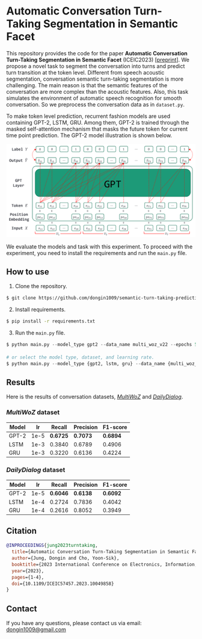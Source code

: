 # Automatic Conversation Turn-Taking Segmentation in Semantic Facet
This repository provides the code for the paper **Automatic Conversation Turn-Taking Segmentation in Semantic Facet** (ICEIC2023) [[preprint](https://nbviewer.jupyter.org/github/dongin1009/semantic_turn_taking_segmentation/blob/main/Automatic_Conversation_Turn_Taking_Segmentation_in_Semantic_Facet.pdf)]. We propose a novel task to segment the conversation into turns and predict turn transition at the token level. Different from speech acoustic segmentation, conversation semantic turn-taking segmentation is more challenging. The main reason is that the semantic features of the conversation are more complex than the acoustic features. Also, this task simulates the environment of automatic speech recognition for smooth conversation. So we preprocess the conversation data as in `dataset.py`.
 
To make token level prediction, recurrent fashion models are used containing GPT-2, LSTM, GRU. Among them, GPT-2 is trained through the masked self-attention mechanism that masks the future token for current time point prediction. The GPT-2 model illustration is shown below.

![Model Architecture](./img/model_architecture.png)

We evaluate the models and task with this experiment. To proceed with the experiment, you need to install the requirements and run the `main.py` file.

## How to use
1. Clone the repository.
```bash
$ git clone https://github.com/dongin1009/semantic-turn-taking-prediction
```

2. Install requirements.
```bash
$ pip install -r requirements.txt
```

3. Run the `main.py` file.
```python
$ python main.py --model_type gpt2 --data_name multi_woz_v22 --epochs 500 --batch_size 16 --lr 1e-5 --patience 5

# or select the model type, dataset, and learning rate.
$ python main.py --model_type {gpt2, lstm, gru} --data_name {multi_woz_v22, daily_dialog} --epochs 500 --batch_size 16 --lr {1e-3, 1e-4, 1e-5} --patience 5
```

## Results
Here is the results of conversation datasets, [*MultiWoZ*](https://huggingface.co/datasets/multi_woz_v22) and [*DailyDialog*](https://huggingface.co/datasets/daily_dialog).
### *MultiWoZ* dataset

|     Model     |      lr       |    Recall     |   Precision   |   F1-score    |
| ------------- | ------------- | ------------- | ------------- | ------------- |
|     GPT-2     |     1e-5      |  **0.6725**   |  **0.7073**   |  **0.6894**   |
|     LSTM      |     1e-3      |    0.3840     |    0.6789     |    0.4906     |
|     GRU       |     1e-3      |    0.3220     |    0.6136     |    0.4224     |


### *DailyDialog* dataset

|     Model     |      lr       |    Recall     |   Precision   |   F1-score    |
| ------------- | ------------- | ------------- | ------------- | ------------- |
|     GPT-2     |     1e-5      |  **0.6046**   |  **0.6138**   |   **0.6092**  |
|     LSTM      |     1e-4      |    0.2724     |    0.7836     |     0.4042    |
|     GRU       |     1e-4      |    0.2616     |    0.8052     |     0.3949    |


## Citation
```bibtex
@INPROCEEDINGS{jung2023turntaking,
  title={Automatic Conversation Turn-Taking Segmentation in Semantic Facet},
  author={Jung, Dongin and Cho, Yoon-Sik},
  booktitle={2023 International Conference on Electronics, Information, and Communication (ICEIC)}, 
  year={2023},
  pages={1-4},
  doi={10.1109/ICEIC57457.2023.10049858}
}
```

## Contact
If you have any questions, please contact us via email: [dongin1009@gmail.com](mailto:dongin1009@gmail.com)
